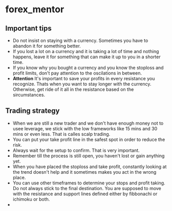 # forex_mentor

## Important tips

* Do not insist on staying  with a currency. Sometimes you have to abandon it for something better.
* If you lost a lot on a currency and it is taking a lot of time and nothing happens, leave it  for something that can make it up to you in a shorter time.
* If you know why you bought a currency and you know the stoploss and profit limits, don't pay attention to the oscilations in between.
* **Attention** It's important to save your profits in every resistance you recognize. Thats when you want to stay longer with the currency. Otherwise, get ride of it all in the resistance based on the sircumstances.

## Trading strategy

* When we are still a new trader and we don't have enough money not to usee leverage, we stick with the low frameworks like 15 mins and 30 mins or even less. That is calles scalp trading.
* You can put your take profit line in the safest spot in order to reduce the risk.
* Always wait for the setup to confirm. That is very important.
* Remember till the process is still open, you haven't lost or gain anything yet. 
* When you have placed the stoploss and take profit, constantly looking at the trend doesn't help and it sometimes makes you act in the wrong place.
* You can use other timeframes to determine your stops and profit taking. Do not always stick to the final destination. You are supposed to move with the resistance and support lines defined either by fibbonachi or ichimoku or both.
* 

